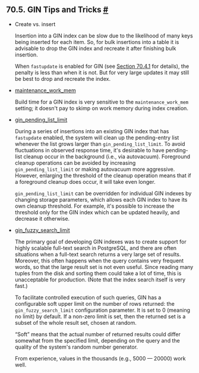## 70.5. GIN Tips and Tricks [#](#GIN-TIPS)

* Create vs. insert

    Insertion into a GIN index can be slow due to the likelihood of many keys being inserted for each item. So, for bulk insertions into a table it is advisable to drop the GIN index and recreate it after finishing bulk insertion.

    When `fastupdate` is enabled for GIN (see [Section 70.4.1](gin-implementation#GIN-FAST-UPDATE "70.4.1. GIN Fast Update Technique") for details), the penalty is less than when it is not. But for very large updates it may still be best to drop and recreate the index.

* [maintenance\_work\_mem](runtime-config-resource#GUC-MAINTENANCE-WORK-MEM)

    Build time for a GIN index is very sensitive to the `maintenance_work_mem` setting; it doesn't pay to skimp on work memory during index creation.

* [gin\_pending\_list\_limit](runtime-config-client#GUC-GIN-PENDING-LIST-LIMIT)

    During a series of insertions into an existing GIN index that has `fastupdate` enabled, the system will clean up the pending-entry list whenever the list grows larger than `gin_pending_list_limit`. To avoid fluctuations in observed response time, it's desirable to have pending-list cleanup occur in the background (i.e., via autovacuum). Foreground cleanup operations can be avoided by increasing `gin_pending_list_limit` or making autovacuum more aggressive. However, enlarging the threshold of the cleanup operation means that if a foreground cleanup does occur, it will take even longer.

    `gin_pending_list_limit` can be overridden for individual GIN indexes by changing storage parameters, which allows each GIN index to have its own cleanup threshold. For example, it's possible to increase the threshold only for the GIN index which can be updated heavily, and decrease it otherwise.

* [gin\_fuzzy\_search\_limit](runtime-config-client#GUC-GIN-FUZZY-SEARCH-LIMIT)

    The primary goal of developing GIN indexes was to create support for highly scalable full-text search in PostgreSQL, and there are often situations when a full-text search returns a very large set of results. Moreover, this often happens when the query contains very frequent words, so that the large result set is not even useful. Since reading many tuples from the disk and sorting them could take a lot of time, this is unacceptable for production. (Note that the index search itself is very fast.)

    To facilitate controlled execution of such queries, GIN has a configurable soft upper limit on the number of rows returned: the `gin_fuzzy_search_limit` configuration parameter. It is set to 0 (meaning no limit) by default. If a non-zero limit is set, then the returned set is a subset of the whole result set, chosen at random.

    “Soft” means that the actual number of returned results could differ somewhat from the specified limit, depending on the query and the quality of the system's random number generator.

    From experience, values in the thousands (e.g., 5000 — 20000) work well.
